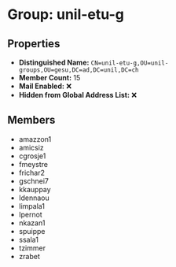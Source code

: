 # Group: unil-etu-g

## Properties

- **Distinguished Name:** `CN=unil-etu-g,OU=unil-groups,OU=gesu,DC=ad,DC=unil,DC=ch`
- **Member Count:** 15
- **Mail Enabled:** ❌
- **Hidden from Global Address List:** ❌

## Members

- amazzon1
- amicsiz
- cgrosje1
- fmeystre
- frichar2
- gschnei7
- kkauppay
- ldennaou
- limpala1
- lpernot
- nkazan1
- spuippe
- ssala1
- tzimmer
- zrabet
